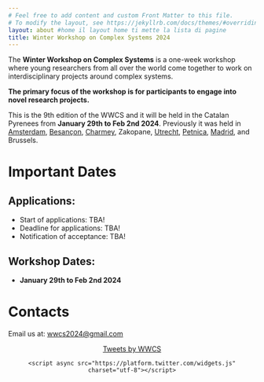 ```yaml
---
# Feel free to add content and custom Front Matter to this file.
# To modify the layout, see https://jekyllrb.com/docs/themes/#overriding-theme-defaults
layout: about #home il layout home ti mette la lista di pagine
title: Winter Workshop on Complex Systems 2024
---
```


The **Winter Workshop on Complex Systems** is a one-week workshop where young researchers from all over the world come together to work on interdisciplinary projects around complex systems.

**The primary focus of the workshop is for participants to engage into novel research projects.**

This is the 9th edition of the WWCS and it will be held in the Catalan Pyrenees from **January 29th to Feb 2nd 2024**. Previously it was held in [Amsterdam](https://wwcs2023.github.io/), [Besançon](https://wwcs2022.github.io/), [Charmey](https://wwcs2020.github.io/), Zakopane, [Utrecht](https://wwcs2018.github.io/), [Petnica](https://wwcs2017ed.wixsite.com/wwcs), [Madrid](http://wwcs2016.altervista.org/wwcswordyversion/?doing_wp_cron=1557075926.8519909381866455078125), and Brussels.

# Important Dates

## Applications:

-   Start of applications: TBA!
-   Deadline for applications: TBA!
-   Notification of acceptance: TBA!

## Workshop Dates:

-   **January 29th to Feb 2nd 2024**

# Contacts

Email us at: [wwcs2024\@gmail.com](mailto:wwcs2024@gmail.com) <!-- Twitter: "@winter_complex" -->

<center>

<a class="twitter-timeline" data-width="300" data-height="550" href="https://twitter.com/winter_complex">Tweets by WWCS</a>

```{=html}
<script async src="https://platform.twitter.com/widgets.js" charset="utf-8"></script>
```
</center>
